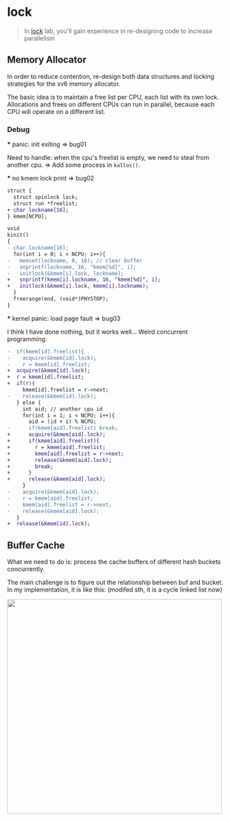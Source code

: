 # lock

> In [lock](https://pdos.csail.mit.edu/6.S081/2020/labs/lock.html) lab, you'll
> gain experience in re-designing code to increase parallelism

## Memory Allocator

In order to reduce contention, re-design both data structures and locking
strategies for the xv6 memory allocator.

The basic idea is to maintain a free list per CPU, each list with its own lock.
Allocations and frees on different CPUs can run in parallel, because each CPU
will operate on a different list.

### Debug

<b>*</b> panic: init exiting => bug01

Need to handle: when the cpu's freelist is empty, we need to steal from another
cpu. => Add some process in `kalloc()`.

<b>*</b> no kmem lock print => bug02

```diff
struct {
  struct spinlock lock;
  struct run *freelist;
+ char lockname[16];
} kmem[NCPU];

void
kinit()
{
- char lockname[16];
  for(int i = 0; i < NCPU; i++){
-   memset(lockname, 0, 16); // clear buffer
-   snprintf(lockname, 16, "kmem[%d]", i);
-   initlock(&kmem[i].lock, lockname);
+   snprintf(kmem[i].lockname, 16, "kmem[%d]", i);
+   initlock(&kmem[i].lock, kmem[i].lockname);
  }
  freerange(end, (void*)PHYSTOP);
}
```

<b>*</b> kernel panic: load page fault => bug03

I think I have done nothing, but it works well... Weird concurrent programming.

```diff
-  if(kmem[id].freelist){
-    acquire(&kmem[id].lock);
-    r = kmem[id].freelist;
+  acquire(&kmem[id].lock);
+  r = kmem[id].freelist;
+  if(r){
     kmem[id].freelist = r->next;
-    release(&kmem[id].lock);
   } else {
     int aid; // another cpu id
     for(int i = 1; i < NCPU; i++){
       aid = (id + i) % NCPU;
-      if(kmem[aid].freelist) break;
+      acquire(&kmem[aid].lock);
+      if(kmem[aid].freelist){
+        r = kmem[aid].freelist;
+        kmem[aid].freelist = r->next;
+        release(&kmem[aid].lock);
+        break;
+      }
+      release(&kmem[aid].lock);
     }
-    acquire(&kmem[aid].lock);
-    r = kmem[aid].freelist;
-    kmem[aid].freelist = r->next;
-    release(&kmem[aid].lock);
   }
+  release(&kmem[id].lock);
```

## Buffer Cache

What we need to do is: process the cache buffers of different hash buckets
concurrently.

The main challenge is to figure out the relationship between buf and bucket.
In my implementation, it is like this: (modifed sth, it is a cycle linked list now)

<img src="https://user-images.githubusercontent.com/70138429/191880045-5c22aa54-3476-423d-b97d-ca584ac32c06.png" height="500px"></img>


